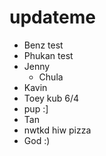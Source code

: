 # updateme

- Benz test
- Phukan test
- Jenny
  - Chula
- Kavin
- Toey kub 6/4
- pup :]
- Tan
- nwtkd hiw pizza
- God :)

